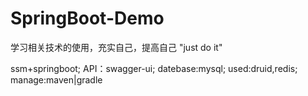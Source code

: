 # SpringBoot-Demo
学习相关技术的使用，充实自己，提高自己
"just do it"

ssm+springboot;
API：swagger-ui;
datebase:mysql;
used:druid,redis;
manage:maven|gradle
